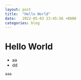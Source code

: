 ```yaml
---
layout: post
title:  "Hello World"
date:   2022-05-03 23:45:56 +0800
categories: blog
---
```


# Hello World

* aa
* dd

```
aaa
```
